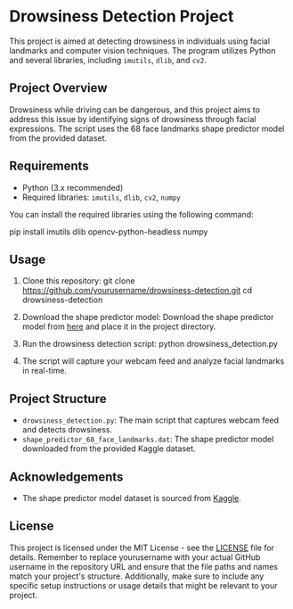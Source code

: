 # Drowsiness Detection Project

This project is aimed at detecting drowsiness in individuals using facial landmarks and computer vision techniques. The program utilizes Python and several libraries, including `imutils`, `dlib`, and `cv2`.

## Project Overview

Drowsiness while driving can be dangerous, and this project aims to address this issue by identifying signs of drowsiness through facial expressions. The script uses the 68 face landmarks shape predictor model from the provided dataset.

## Requirements

- Python (3.x recommended)
- Required libraries: `imutils`, `dlib`, `cv2`, `numpy`

You can install the required libraries using the following command:

pip install imutils dlib opencv-python-headless numpy


## Usage

1. Clone this repository:
git clone https://github.com/yourusername/drowsiness-detection.git
cd drowsiness-detection


2. Download the shape predictor model:
Download the shape predictor model from [here](https://www.kaggle.com/datasets/sergiovirahonda/shape-predictor-68-face-landmarksdat) and place it in the project directory.

3. Run the drowsiness detection script:
python drowsiness_detection.py



4. The script will capture your webcam feed and analyze facial landmarks in real-time.

## Project Structure

- `drowsiness_detection.py`: The main script that captures webcam feed and detects drowsiness.
- `shape_predictor_68_face_landmarks.dat`: The shape predictor model downloaded from the provided Kaggle dataset.

## Acknowledgements

- The shape predictor model dataset is sourced from [Kaggle](https://www.kaggle.com/datasets/sergiovirahonda/shape-predictor-68-face-landmarksdat).

## License

This project is licensed under the MIT License - see the [LICENSE](LICENSE) file for details.
Remember to replace yourusername with your actual GitHub username in the repository URL and ensure that the file paths and names match your project's structure. Additionally, make sure to include any specific setup instructions or usage details that might be relevant to your project.


